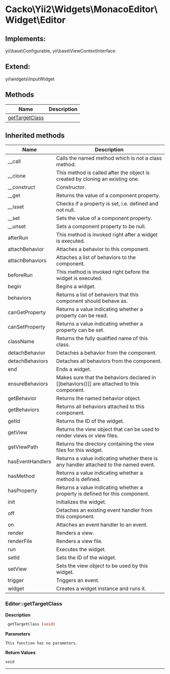 # Cacko\Yii2\Widgets\MonacoEditor\Widget\Editor  



## Implements:
yii\base\Configurable, yii\base\ViewContextInterface

## Extend:

yii\widgets\InputWidget

## Methods

| Name | Description |
|------|-------------|
|[getTargetClass](#editorgettargetclass)||

## Inherited methods

| Name | Description |
|------|-------------|
|__call|Calls the named method which is not a class method.|
|__clone|This method is called after the object is created by cloning an existing one.|
|__construct|Constructor.|
|__get|Returns the value of a component property.|
|__isset|Checks if a property is set, i.e. defined and not null.|
|__set|Sets the value of a component property.|
|__unset|Sets a component property to be null.|
|afterRun|This method is invoked right after a widget is executed.|
|attachBehavior|Attaches a behavior to this component.|
|attachBehaviors|Attaches a list of behaviors to the component.|
|beforeRun|This method is invoked right before the widget is executed.|
|begin|Begins a widget.|
|behaviors|Returns a list of behaviors that this component should behave as.|
|canGetProperty|Returns a value indicating whether a property can be read.|
|canSetProperty|Returns a value indicating whether a property can be set.|
|className|Returns the fully qualified name of this class.|
|detachBehavior|Detaches a behavior from the component.|
|detachBehaviors|Detaches all behaviors from the component.|
|end|Ends a widget.|
|ensureBehaviors|Makes sure that the behaviors declared in [[behaviors()]] are attached to this component.|
|getBehavior|Returns the named behavior object.|
|getBehaviors|Returns all behaviors attached to this component.|
|getId|Returns the ID of the widget.|
|getView|Returns the view object that can be used to render views or view files.|
|getViewPath|Returns the directory containing the view files for this widget.|
|hasEventHandlers|Returns a value indicating whether there is any handler attached to the named event.|
|hasMethod|Returns a value indicating whether a method is defined.|
|hasProperty|Returns a value indicating whether a property is defined for this component.|
|init|Initializes the widget.|
|off|Detaches an existing event handler from this component.|
|on|Attaches an event handler to an event.|
|render|Renders a view.|
|renderFile|Renders a view file.|
|run|Executes the widget.|
|setId|Sets the ID of the widget.|
|setView|Sets the view object to be used by this widget.|
|trigger|Triggers an event.|
|widget|Creates a widget instance and runs it.|



### Editor::getTargetClass  

**Description**

```php
 getTargetClass (void)
```

 

 

**Parameters**

`This function has no parameters.`

**Return Values**

`void`


<hr />

